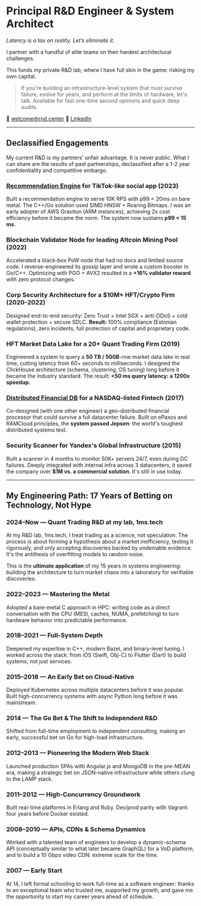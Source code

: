 # Principal R&D Engineer & System Architect 
*Latency is a tax on reality. Let’s eliminate it.*

I partner with a handful of elite teams on their hardest architectural challenges.

This funds my private R&D lab, where I have full skin in the game: risking my own capital.

> If you're building an infrastructure-level system that must survive failure, evolve for years, and perform at the limits of hardware, let's talk.
> Available for fast one-time second opinions and quick deep audits.

📧 welcome@rnd.center
🔗 [LinkedIn](https://linkedin.com/in/korzhenevski)

---

## Declassified Engagements

My current R&D is my partners’ unfair advantage. It is never public.
What I can share are the results of past partnerships, declassified after a 1-2 year confidentiality and competitive embargo.

### **[Recommendation Engine](https://github.com/korzhenevski/korzhenevski/blob/master/RecEngine.md) for TikTok-like social app (2023)**
Built a recommendation engine to serve 10K RPS with p99 < 20ms on bare metal. The C++/Go solution used SIMD HNSW + Roaring Bitmaps. I was an early adopter of AWS Graviton (ARM instances), achieving 2x cost efficiency before it became the norm. The system now sustains **p99 < 15 ms**.

### **Blockchain Validator Node for leading Altcoin Mining Pool (2022)**
Accelerated a black-box PoW node that had no docs and limited source code. I reverse-engineered its gossip layer and wrote a custom booster in Go/C++. Optimizing with PGO + AVX2 resulted in a **+16% validator reward** with zero protocol changes.

### Corp Security Architecture for a $10M+ HFT/Crypto Firm (2020-2022)
Designed end-to-end security: Zero Trust + Intel SGX + anti-DDoS + cold wallet protection + secure SDLC. **Result:** 100% compliance (Estonian regulations), zero incidents, full protection of capital and proprietary code.

### **HFT Market Data Lake for a 20+ Quant Trading Firm (2019)**
Engineered a system to query a **50 TB / 500B**-row market data lake in real time, cutting latency from 60+ seconds to milliseconds. I designed the ClickHouse architecture (schema, clustering, OS tuning) long before it became the industry standard. The result: **<50 ms query latency: a 1200x speedup.**

### **[Distributed Financial DB](https://github.com/korzhenevski/korzhenevski/blob/master/AsgardDB.md) for a NASDAQ-listed Fintech (2017)**
Co-designed (with one other engineer) a geo-distributed financial processor that could survive a full datacenter failure. Built on ePaxos and RAMCloud principles, the **system passed Jepsen**: the world's toughest distributed systems test.


### **Security Scanner for Yandex's Global Infrastructure (2015)**
Built a scanner in 4 months to monitor 50K+ servers 24/7, even during DC failures. Deeply integrated with internal infra across 3 datacenters, it saved the company over **$1M vs. a commercial solution**. It's still in use today.

---

## My Engineering Path: 17 Years of Betting on Technology, Not Hype

### 2024–Now — Quant Trading R&D at my lab, 1ms.tech

At my R&D lab, 1ms.tech, I treat trading as a science, not speculation. The process is about forming a hypothesis about a market inefficiency, testing it rigorously, and only accepting discoveries backed by undeniable evidence. It's the antithesis of overfitting models to random noise.

This is the **ultimate application** of my 15 years in systems engineering: building the architecture to turn market chaos into a laboratory for verifiable discoveries.

### 2022–2023 — Mastering the Metal
Adopted a bare-metal C approach in HPC: writing code as a direct conversation with the CPU (MESI, caches, NUMA, prefetching) to turn hardware behavior into predictable performance.

### 2018–2021 — Full-System Depth
Deepened my expertise in C++, modern Bazel, and binary-level tuning. I worked across the stack: from iOS (Swift, Obj-C) to Flutter (Dart) to build systems, not just services.

### 2015–2018 — An Early Bet on Cloud-Native
Deployed Kubernetes across multiple datacenters before it was popular. Built high-concurrency systems with async Python long before it was mainstream.

### 2014 — The Go Bet & The Shift to Independent R&D
Shifted from full-time employment to independent consulting, making an early, successful bet on Go for high-load infrastructure.

### 2012–2013 — Pioneering the Modern Web Stack
Launched production SPAs with Angular.js and MongoDB in the pre-MEAN era, making a strategic bet on JSON-native infrastructure while others clung to the LAMP stack.

### 2011–2012 — High-Concurrency Groundwork
Built real-time platforms in Erlang and Ruby. Dev/prod parity with Vagrant: four years before Docker existed.

### 2008–2010 — APIs, CDNs & Schema Dynamics
Worked with a talented team of engineers to develop a dynamic-schema API (conceptually similar to what later became GraphQL) for a VoD platform, and to build a 10 Gbps video CDN: extreme scale for the time.

### 2007 — Early Start
At 14, I left formal schooling to work full-time as a software engineer: thanks to an exceptional team who trusted me, supported my growth, and gave me the opportunity to start my career years ahead of schedule.
